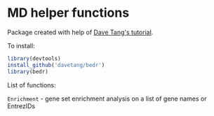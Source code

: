 MD helper functions
===

Package created with help of [Dave Tang's tutorial](http://davetang.org/muse/2015/02/04/bed-granges/#more-5066).

To install:

```r
library(devtools)
install_github('davetang/bedr')
library(bedr)
```

List of functions:

`Enrichment` - gene set enrichment analysis on a list of gene names or EntrezIDs
